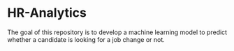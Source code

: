 # HR-Analytics
The goal of this repository is to develop a machine learning model to predict whether a candidate is looking for a job change or not.
